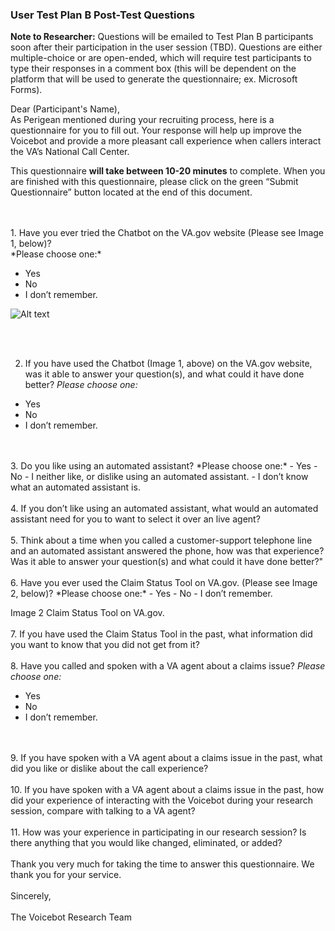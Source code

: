 ### User Test Plan B Post-Test Questions
**Note to Researcher:** Questions will be emailed to Test Plan B participants soon after their participation in the user session (TBD). Questions are either multiple-choice or are open-ended, which will require test participants to type their responses in a comment box (this will be dependent on the platform that will be used to generate the questionnaire; ex. Microsoft Forms).

Dear (Participant's Name),<br>
As Perigean mentioned during your recruiting process, here is a questionnaire for you to fill out. Your response will help up improve the Voicebot and provide a more pleasant call experience when callers interact the VA’s National Call Center.<br>

This questionnaire **will take between 10-20 minutes** to complete. When you are finished with this questionnaire, please click on the green “Submit Questionnaire” button located at the end of this document.  

<br>
 <br>
1.	Have you ever tried the Chatbot on the VA.gov website (Please see Image 1, below)?<br>
*Please choose one:* <br>

- Yes
- No
- I don’t remember.

![Alt text](https://assets.digitalocean.com/articles/alligator/boo.svg "Image 1 Chatbot on VA.gov")

<br>
 <br>

2.	If you have used the Chatbot (Image 1, above) on the VA.gov website, was it able to answer your question(s), and what could it have done better? *Please choose one:*
- Yes
- No
- I don’t remember.
<br>
 <br>
3.	Do you like using an automated assistant? *Please choose one:*
-	Yes
-	No
-	I neither like, or dislike using an automated assistant.
-	I don’t know what an automated assistant is.
<br>
 <br>
4.	If you don’t like using an automated assistant, what would an automated assistant need for you to want to select it over an live agent?
<br>
 <br>
5.	Think about a time when you called a customer-support telephone line and an automated assistant answered the phone, how was that experience? Was it able to answer your question(s) and what could it have done better?"
<br>
 <br>
6.	Have you ever used the Claim Status Tool on VA.gov. (Please see Image 2, below)? *Please choose one:*
- Yes
- No
- I don’t remember.

Image 2 Claim Status Tool on VA.gov.
<br>
 <br>
7.	 If you have used the Claim Status Tool in the past, what information did you want to know that you did not get from it?
<br>
 <br>
8.	Have you called and spoken with a VA agent about a claims issue? *Please choose one:*
- Yes
- No
- I don’t remember.
<br>
 <br>
9.	If you have spoken with a VA agent about a claims issue in the past, what did you like or dislike about the call experience?
<br>
 <br>
10.	If you have spoken with a VA agent about a claims issue in the past, how did your experience of interacting with the Voicebot during your research session, compare with talking to a VA agent?
<br>
 <br>
11.	How was your experience in participating in our research session? Is there anything that you would like changed, eliminated, or added?
<br>
 <br>
Thank you very much for taking the time to answer this questionnaire. We thank you for
 your service. 
 <br>
 <br>
Sincerely,
<br>
 <br>
The Voicebot Research Team





